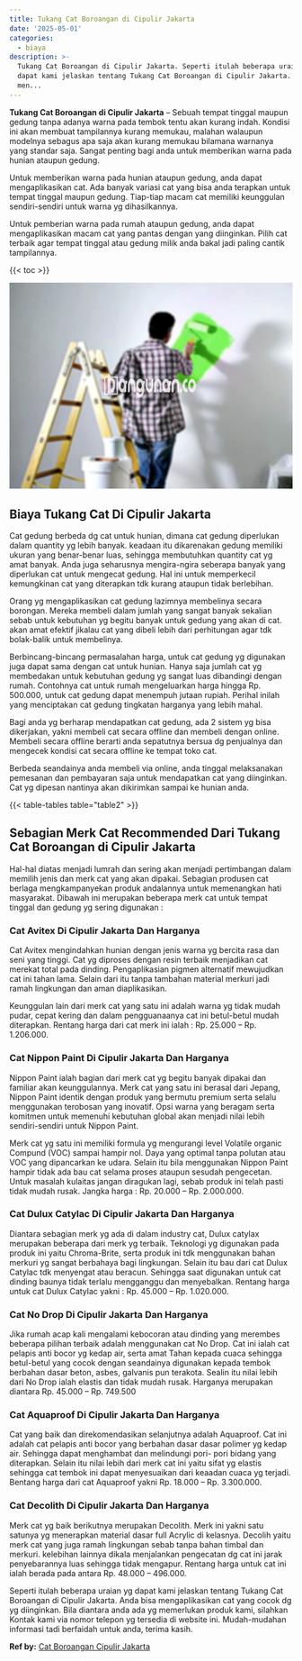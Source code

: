 ```yaml
---
title: Tukang Cat Boroangan di Cipulir Jakarta
date: '2025-05-01'
categories:
  - biaya
description: >-
  Tukang Cat Boroangan di Cipulir Jakarta. Seperti itulah beberapa uraian yg
  dapat kami jelaskan tentang Tukang Cat Boroangan di Cipulir Jakarta. Anda bisa
  men...
---
```


**Tukang Cat Boroangan di Cipulir Jakarta** – Sebuah tempat tinggal maupun gedung tanpa adanya warna pada tembok tentu akan kurang indah. Kondisi ini akan membuat tampilannya kurang memukau, malahan walaupun modelnya sebagus apa saja akan kurang memukau bilamana warnanya yang standar saja. Sangat penting bagi anda untuk memberikan warna pada hunian ataupun gedung.

Untuk memberikan warna pada hunian ataupun gedung, anda dapat mengaplikasikan cat. Ada banyak variasi cat yang bisa anda terapkan untuk tempat tinggal maupun gedung. Tiap-tiap macam cat memiliki keunggulan sendiri-sendiri untuk warna yg dihasilkannya.

Untuk pemberian warna pada rumah ataupun gedung, anda dapat mengaplikasikan macam cat yang pantas dengan yang diinginkan. Pilih cat terbaik agar tempat tinggal atau gedung milik anda bakal jadi paling cantik tampilannya.

{{< toc >}}

![](/images/jasa-cat-murah01.png)

## Biaya Tukang Cat Di Cipulir Jakarta

Cat gedung berbeda dg cat untuk hunian, dimana cat gedung diperlukan dalam quantity yg lebih banyak. keadaan itu dikarenakan gedung memiliki ukuran yang benar-benar luas, sehingga membutuhkan quantity cat yg amat banyak. Anda juga seharusnya mengira-ngira seberapa banyak yang diperlukan cat untuk mengecat gedung. Hal ini untuk memperkecil kemungkinan cat yang diterapkan tdk kurang ataupun tidak berlebihan.

Orang yg mengaplikasikan cat gedung lazimnya membelinya secara borongan. Mereka membeli dalam jumlah yang sangat banyak sekalian sebab untuk kebutuhan yg begitu banyak untuk gedung yang akan di cat. akan amat efektif jikalau cat yang dibeli lebih dari perhitungan agar tdk bolak-balik untuk membelinya.

Berbincang-bincang permasalahan harga, untuk cat gedung yg digunakan juga dapat sama dengan cat untuk hunian. Hanya saja jumlah cat yg membedakan untuk kebutuhan gedung yg sangat luas dibandingi dengan rumah. Contohnya cat untuk rumah mengeluarkan harga hingga Rp. 500.000, untuk cat gedung dapat menempuh jutaan rupiah. Perihal inilah yang menciptakan cat gedung tingkatan harganya yang lebih mahal.

Bagi anda yg berharap mendapatkan cat gedung, ada 2 sistem yg bisa dikerjakan, yakni membeli cat secara offline dan membeli dengan online. Membeli secara offline berarti anda sepatutnya bersua dg penjualnya dan mengecek kondisi cat secara offline ke tempat toko cat.

Berbeda seandainya anda membeli via online, anda tinggal melaksanakan pemesanan dan pembayaran saja untuk mendapatkan cat yang diinginkan. Cat yg dipesan nantinya akan dikirimkan sampai ke hunian anda.

{{< table-tables table="table2" >}}

## Sebagian Merk Cat Recommended Dari Tukang Cat Boroangan di Cipulir Jakarta

Hal-hal diatas menjadi lumrah dan sering akan menjadi pertimbangan dalam memilih jenis dan merk cat yang akan dipakai. Sebagian produsen cat berlaga mengkampanyekan produk andalannya untuk memenangkan hati masyarakat. Dibawah ini merupakan beberapa merk cat untuk tempat tinggal dan gedung yg sering digunakan :

### Cat Avitex Di Cipulir Jakarta Dan Harganya

Cat Avitex mengindahkan hunian dengan jenis warna yg bercita rasa dan seni yang tinggi. Cat yg diproses dengan resin terbaik menjadikan cat merekat total pada dinding. Pengaplikasian pigmen alternatif mewujudkan cat ini tahan lama. Selain dari itu tanpa tambahan material merkuri jadi ramah lingkungan dan aman diaplikasikan.

Keunggulan lain dari merk cat yang satu ini adalah warna yg tidak mudah pudar, cepat kering dan dalam pengguanaanya cat ini betul-betul mudah diterapkan. Rentang harga dari cat merk ini ialah : Rp. 25.000 – Rp. 1.206.000.

### Cat Nippon Paint Di Cipulir Jakarta Dan Harganya

Nippon Paint ialah bagian dari merk cat yg begitu banyak dipakai dan familiar akan keunggulannya. Merk cat yang satu ini berasal dari Jepang, Nippon Paint identik dengan produk yang bermutu premium serta selalu menggunakan terobosan yang inovatif. Opsi warna yang beragam serta komitmen untuk memenuhi kebutuhan global akan menjadi nilai lebih sendiri-sendiri untuk Nippon Paint.

Merk cat yg satu ini memiliki formula yg mengurangi level Volatile organic Compund (VOC) sampai hampir nol. Daya yang optimal tanpa polutan atau VOC yang dipancarkan ke udara. Selain itu bila menggunakan Nippon Paint hampir tidak ada bau cat selama proses ataupun sesudah pengecetan. Untuk masalah kulaitas jangan diragukan lagi, sebab produk ini telah pasti tidak mudah rusak. Jangka harga : Rp. 20.000 – Rp. 2.000.000.

### Cat Dulux Catylac Di Cipulir Jakarta Dan Harganya

Diantara sebagian merk yg ada di dalam industry cat, Dulux catylax merupakan beberapa dari merk yg terbaik. Teknologi yg digunakan pada produk ini yaitu Chroma-Brite, serta produk ini tdk menggunakan bahan merkuri yg sangat berbahaya bagi lingkungan. Selain itu bau dari cat Dulux Catylac tdk menyengat atau beracun. Sehingga saat digunakan untuk cat dinding baunya tidak terlalu mengganggu dan menyebalkan. Rentang harga untuk cat Dulux Catylac yakni : Rp. 45.000 – Rp. 1.020.000.

### Cat No Drop Di Cipulir Jakarta Dan Harganya

Jika rumah acap kali mengalami kebocoran atau dinding yang merembes beberapa pilihan terbaik adalah menggunakan cat No Drop. Cat ini ialah cat pelapis anti bocor yg kedap air, serta amat Tahan kepada cuaca sehingga betul-betul yang cocok dengan seandainya digunakan kepada tembok berbahan dasar beton, asbes, galvanis pun terakota. Sealin itu nilai lebih dari No Drop ialah elastis dan tidak mudah rusak. Harganya merupakan diantara Rp. 45.000 – Rp. 749.500

### Cat Aquaproof Di Cipulir Jakarta Dan Harganya

Cat yang baik dan direkomendasikan selanjutnya adalah Aquaproof. Cat ini adalah cat pelapis anti bocor yang berbahan dasar dasar polimer yg kedap air. Sehingga dapat menghambat dan melindungi pori- pori bidang yang diterapkan. Selain itu nilai lebih dari merk cat ini yaitu sifat yg elastis sehingga cat tembok ini dapat menyesuaikan dari keaadan cuaca yg terjadi. Bentang harga dari cat Aquaproof yakni Rp. 18.000 – Rp. 3.300.000.

### Cat Decolith Di Cipulir Jakarta Dan Harganya

Merk cat yg baik berikutnya merupakan Decolith. Merk ini yakni satu satunya yg menerapkan material dasar full Acrylic di kelasnya. Decolih yaitu merk cat yang juga ramah lingkungan sebab tanpa bahan timbal dan merkuri. kelebihan lainnya dikala menjalankan pengecatan dg cat ini jarak penyebarannya luas sehingga tidak mengapur. Rentang harga untuk cat ini ialah berada pada antara Rp. 48.000 – 496.000.

Seperti itulah beberapa uraian yg dapat kami jelaskan tentang Tukang Cat Boroangan di Cipulir Jakarta. Anda bisa mengaplikasikan cat yang cocok dg yg diinginkan. Bila diantara anda ada yg memerlukan produk kami, silahkan Kontak kami via nomor telepon yg tersedia di website ini. Mudah-mudahan informasi tadi berfaidah untuk anda, terima kasih.

**Ref by:** [Cat Boroangan Cipulir Jakarta](https://id.wikipedia.org/wiki/Cat)

